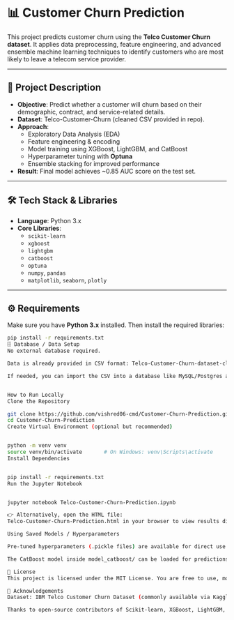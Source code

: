 # 📊 Customer Churn Prediction

This project predicts customer churn using the **Telco Customer Churn dataset**. It applies data preprocessing, feature engineering, and advanced ensemble machine learning techniques to identify customers who are most likely to leave a telecom service provider.

---

## 🚀 Project Description

- **Objective**: Predict whether a customer will churn based on their demographic, contract, and service-related details.  
- **Dataset**: Telco-Customer-Churn (cleaned CSV provided in repo).  
- **Approach**:
  - Exploratory Data Analysis (EDA)
  - Feature engineering & encoding
  - Model training using XGBoost, LightGBM, and CatBoost
  - Hyperparameter tuning with **Optuna**
  - Ensemble stacking for improved performance  
- **Result**: Final model achieves ~0.85 AUC score on the test set.  

---

## 🛠️ Tech Stack & Libraries

- **Language**: Python 3.x  
- **Core Libraries**:  
  - `scikit-learn`  
  - `xgboost`  
  - `lightgbm`  
  - `catboost`  
  - `optuna`  
  - `numpy`, `pandas`  
  - `matplotlib`, `seaborn`, `plotly`



---

## ⚙️ Requirements

Make sure you have **Python 3.x** installed. Then install the required libraries:

```bash
pip install -r requirements.txt
🗄️ Database / Data Setup
No external database required.

Data is already provided in CSV format: Telco-Customer-Churn-dataset-cleaned.csv

If needed, you can import the CSV into a database like MySQL/Postgres and update the notebook to fetch from there.


How to Run Locally
Clone the Repository

git clone https://github.com/vishred06-cmd/Customer-Churn-Prediction.git
cd Customer-Churn-Prediction
Create Virtual Environment (optional but recommended)


python -m venv venv
source venv/bin/activate       # On Windows: venv\Scripts\activate
Install Dependencies


pip install -r requirements.txt
Run the Jupyter Notebook


jupyter notebook Telco-Customer-Churn-Prediction.ipynb

👉 Alternatively, open the HTML file:
Telco-Customer-Churn-Prediction.html in your browser to view results directly.

Using Saved Models / Hyperparameters

Pre-tuned hyperparameters (.pickle files) are available for direct use.

The CatBoost model inside model_catboost/ can be loaded for predictions.

📜 License
This project is licensed under the MIT License. You are free to use, modify, and distribute with attribution.

🙌 Acknowledgements
Dataset: IBM Telco Customer Churn Dataset (commonly available via Kaggle).

Thanks to open-source contributors of Scikit-learn, XGBoost, LightGBM, CatBoost, and Optuna.


